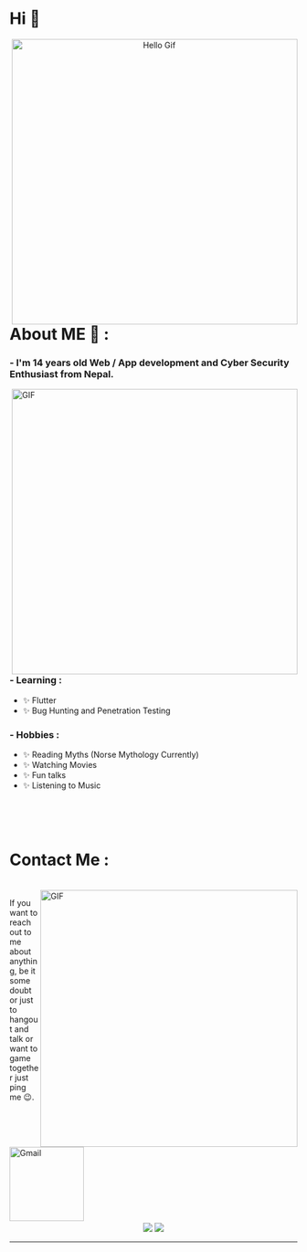 # Hi 👋

<div align="center">
<img  width="500" alt="Hello Gif" align="right" src="https://media.tenor.com/QB_2DlTUu5IAAAAM/mybc.gif">
<!--
<img hight="300" width="700" alt="GIF" align="center" src="https://thumbs.gfycat.com/CourteousCelebratedApisdorsatalaboriosa-max-1mb.gif"> -->
</div>

</br>
</br>
</br>


# About ME 💬 :

### - I'm 14 years  old Web / App development and Cyber Security Enthusiast from Nepal.

<img hight="400" width="500" alt="GIF" align="right" src="https://raw.githubusercontent.com/Xx-Ashutosh-xX/Xx-Ashutosh-xX/master/assets/1936.gif">

### - Learning :
- ✨ Flutter
- ✨ Bug Hunting and Penetration Testing 

### - Hobbies : 
- ✨ Reading Myths (Norse Mythology Currently)
- ✨ Watching Movies
- ✨ Fun talks
- ✨ Listening to Music

</br>
</br>
</br>




# Contact Me :

<p>
 </br>


<img hight="320" width="450" align="right" alt="GIF" src="https://25.media.tumblr.com/211344df6196eb84c741ad386c3249e2/tumblr_mjf6dkmxVb1r9xmvso1_400.gif">


If you want to reach out to me about anything, be it some doubt or just to hangout and talk or want to game together just ping me 😉. 

<a href="mailto:stuti@itsnp.org">
 <img align="left" alt="Gmail" width="130" hight="100" src="https://github.com/Xx-Ashutosh-xX/Xx-Ashutosh-xX/blob/master/assets/icons/gmail.png" />
</a>
</br>
</br>
</br>
</a>
 </p>
 

</br>
</br>
</br>
</br>
</br>
</br>
</br>



<p align="center" >  
<img  src="https://github-readme-stats.vercel.app/api?username=thestuti&&show_icons=true&theme=radical"/>
<img src="https://github-readme-stats.vercel.app/api/top-langs/?username=thestuti&layout=compact&theme=radical"/>

  </a>
  </p>

*************
